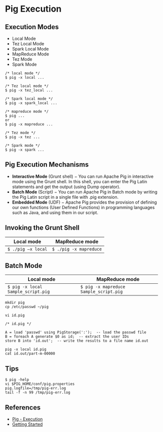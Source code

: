 # Pig Execution

## Execution Modes
- Local Mode
- Tez Local Mode
- Spark Local Mode
- MapReduce Mode
- Tez Mode
- Spark Mode

```
/* local mode */
$ pig -x local ...
 
/* Tez local mode */
$ pig -x tez_local ...
 
/* Spark local mode */
$ pig -x spark_local ...

/* mapreduce mode */
$ pig ...
or
$ pig -x mapreduce ...

/* Tez mode */
$ pig -x tez ...

/* Spark mode */
$ pig -x spark ...
```

## Pig Execution Mechanisms
- **Interactive Mode** (Grunt shell) − You can run Apache Pig in interactive mode using the Grunt shell. In this shell, you can enter the Pig Latin statements and get the output (using Dump operator).
- **Batch Mode** (Script) − You can run Apache Pig in Batch mode by writing the Pig Latin script in a single file with .pig extension.
- **Embedded Mode** (UDF) − Apache Pig provides the provision of defining our own functions (User Defined Functions) in programming languages such as Java, and using them in our script.

## Invoking the Grunt Shell
Local mode | MapReduce mode
---|---
`$ ./pig –x local` | `$ ./pig -x mapreduce`

## Batch Mode

Local mode | MapReduce mode
---|---
`$ pig -x local Sample_script.pig` | `$ pig -x mapreduce Sample_script.pig`

```
mkdir pig
cp /etc/passwd ~/pig
```
`vi id.pig`
```
/* id.pig */

A = load 'passwd' using PigStorage(':');  -- load the passwd file 
B = foreach A generate $0 as id;  -- extract the user IDs 
store B into 'id.out';  -- write the results to a file name id.out
```
```
pig -x local id.pig
cat id.out/part-m-00000
```

## Tips
```
$ pig -help
vi $PIG_HOME/conf/pig.properties
pig.logfile=/tmp/pig-err.log
tail -f -n 99 /tmp/pig-err.log
```

## References
- [Pig - Execution](https://www.tutorialspoint.com/apache_pig/apache_pig_execution.htm)
- [Getting Started](http://pig.apache.org/docs/r0.17.0/start.html)